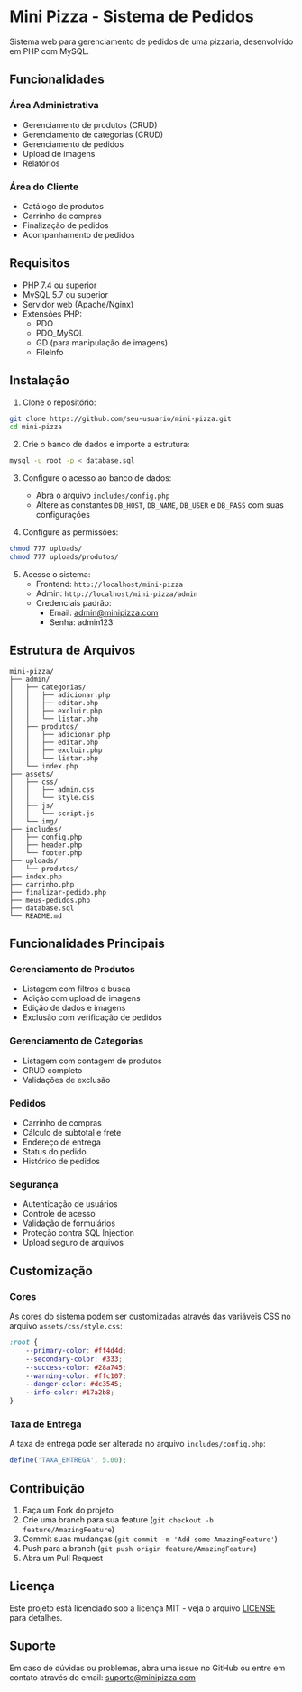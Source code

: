 # Mini Pizza - Sistema de Pedidos

Sistema web para gerenciamento de pedidos de uma pizzaria, desenvolvido em PHP com MySQL.

## Funcionalidades

### Área Administrativa
- Gerenciamento de produtos (CRUD)
- Gerenciamento de categorias (CRUD)
- Gerenciamento de pedidos
- Upload de imagens
- Relatórios

### Área do Cliente
- Catálogo de produtos
- Carrinho de compras
- Finalização de pedidos
- Acompanhamento de pedidos

## Requisitos

- PHP 7.4 ou superior
- MySQL 5.7 ou superior
- Servidor web (Apache/Nginx)
- Extensões PHP:
  - PDO
  - PDO_MySQL
  - GD (para manipulação de imagens)
  - FileInfo

## Instalação

1. Clone o repositório:
```bash
git clone https://github.com/seu-usuario/mini-pizza.git
cd mini-pizza
```

2. Crie o banco de dados e importe a estrutura:
```bash
mysql -u root -p < database.sql
```

3. Configure o acesso ao banco de dados:
   - Abra o arquivo `includes/config.php`
   - Altere as constantes `DB_HOST`, `DB_NAME`, `DB_USER` e `DB_PASS` com suas configurações

4. Configure as permissões:
```bash
chmod 777 uploads/
chmod 777 uploads/produtos/
```

5. Acesse o sistema:
   - Frontend: `http://localhost/mini-pizza`
   - Admin: `http://localhost/mini-pizza/admin`
   - Credenciais padrão:
     - Email: admin@minipizza.com
     - Senha: admin123

## Estrutura de Arquivos

```
mini-pizza/
├── admin/
│   ├── categorias/
│   │   ├── adicionar.php
│   │   ├── editar.php
│   │   ├── excluir.php
│   │   └── listar.php
│   ├── produtos/
│   │   ├── adicionar.php
│   │   ├── editar.php
│   │   ├── excluir.php
│   │   └── listar.php
│   └── index.php
├── assets/
│   ├── css/
│   │   ├── admin.css
│   │   └── style.css
│   ├── js/
│   │   └── script.js
│   └── img/
├── includes/
│   ├── config.php
│   ├── header.php
│   └── footer.php
├── uploads/
│   └── produtos/
├── index.php
├── carrinho.php
├── finalizar-pedido.php
├── meus-pedidos.php
├── database.sql
└── README.md
```

## Funcionalidades Principais

### Gerenciamento de Produtos
- Listagem com filtros e busca
- Adição com upload de imagens
- Edição de dados e imagens
- Exclusão com verificação de pedidos

### Gerenciamento de Categorias
- Listagem com contagem de produtos
- CRUD completo
- Validações de exclusão

### Pedidos
- Carrinho de compras
- Cálculo de subtotal e frete
- Endereço de entrega
- Status do pedido
- Histórico de pedidos

### Segurança
- Autenticação de usuários
- Controle de acesso
- Validação de formulários
- Proteção contra SQL Injection
- Upload seguro de arquivos

## Customização

### Cores
As cores do sistema podem ser customizadas através das variáveis CSS no arquivo `assets/css/style.css`:

```css
:root {
    --primary-color: #ff4d4d;
    --secondary-color: #333;
    --success-color: #28a745;
    --warning-color: #ffc107;
    --danger-color: #dc3545;
    --info-color: #17a2b8;
}
```

### Taxa de Entrega
A taxa de entrega pode ser alterada no arquivo `includes/config.php`:

```php
define('TAXA_ENTREGA', 5.00);
```

## Contribuição

1. Faça um Fork do projeto
2. Crie uma branch para sua feature (`git checkout -b feature/AmazingFeature`)
3. Commit suas mudanças (`git commit -m 'Add some AmazingFeature'`)
4. Push para a branch (`git push origin feature/AmazingFeature`)
5. Abra um Pull Request

## Licença

Este projeto está licenciado sob a licença MIT - veja o arquivo [LICENSE](LICENSE) para detalhes.

## Suporte

Em caso de dúvidas ou problemas, abra uma issue no GitHub ou entre em contato através do email: suporte@minipizza.com

